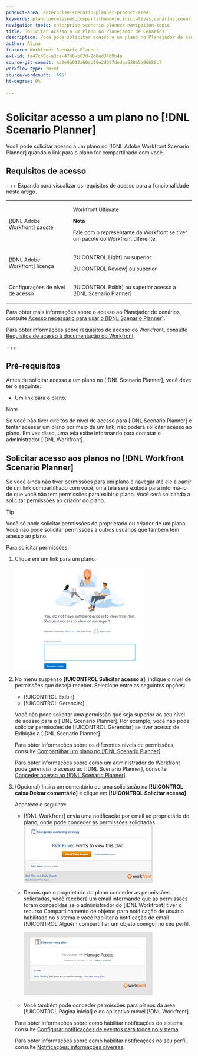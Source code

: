 ```yaml
---
product-area: enterprise-scenario-planner-product-area
keywords: plano,permissões,compartilhamento,iniciativas,cenários,cenário
navigation-topic: enterprise-scenario-planner-navigation-topic
title: Solicitar Acesso a um Plano no Planejador de Cenários
description: Você pode solicitar acesso a um plano no Planejador de cenários do Adobe Workfront quando o link para o plano for compartilhado com você.
author: Alina
feature: Workfront Scenario Planner
exl-id: fa47cb8c-a3ca-4748-b67d-2d8ed34b9b4a
source-git-commit: aa2e9a012a60ab10e2d027dedae520b5e06686c7
workflow-type: tm+mt
source-wordcount: '495'
ht-degree: 0%

---
```


# Solicitar acesso a um plano no [!DNL Scenario Planner]

Você pode solicitar acesso a um plano no [!DNL Adobe Workfront Scenario Planner] quando o link para o plano for compartilhado com você.

## Requisitos de acesso

+++ Expanda para visualizar os requisitos de acesso para a funcionalidade neste artigo. 

<table style="table-layout:auto"> 
 <col> 
 <col> 
 <tbody> 
  <tr> 
   <td> <p>[!DNL Adobe Workfront] pacote</p> </td> 
   <td> 
   <p>Workfront Ultimate</p>
<p><b>Nota</b></p>
<p>Fale com o representante da Workfront se tiver um pacote do Workfront diferente.</p>
   </td> 
  </tr> 
  <tr> 
   <td> <p>[!DNL Adobe Workfront] licença</p> </td> 
   <td> <p>[!UICONTROL Light] ou superior</p> 
   <p>[!UICONTROL Review] ou superior</p> </td> 
  </tr> 
    <tr> 
   <td>Configurações de nível de acesso</td> 
   <td> <p>[!UICONTROL Exibir] ou superior acesso à [!DNL Scenario Planner]</p> </td> 
  </tr> 
 </tbody> 
</table>

Para obter mais informações sobre o acesso ao Planejador de cenários, consulte [Acesso necessário para usar o [!DNL Scenario Planner]](../scenario-planner/access-needed-to-use-sp.md).

Para obter informações sobre requisitos de acesso do Workfront, consulte [Requisitos de acesso à documentação do Workfront](/help/quicksilver/administration-and-setup/add-users/access-levels-and-object-permissions/access-level-requirements-in-documentation.md).

+++

<!--Old:
<table style="table-layout:auto"> 
 <col> 
 <col> 
 <tbody> 
  <tr> 
   <td> <p>[!DNL Adobe Workfront] plan*</p> </td> 
   <td> <ul></li>
   <li><p>New: Ultimate </p></li>
   <p>The Scenario Planner is not available for the new Workfront Select or Workfront Prime plans. </p>
   <li><p>Current: [!UICONTROL Business] or higher</p></ul>
   </td> 
  </tr> 
  <tr> 
   <td> <p>[!DNL Adobe Workfront] license*</p> </td> 
   <td> <p>New: Light or higher</p> 
   <p>Current: [!UICONTROL Review] or higher</p> </td> 
  </tr> 
  <tr> 
   <td>Product* </td> 
   <td> <ul><li><p>For the new Workfront plans:</p><p> Adobe Workfront</li></p>
   <li><p>For the current Workfront plans: </p>
   <p>Adobe Workfront</p> <p>Adobe Workfront Scenario Planner</p></li></ul>
   
   <p>For more information, see <a href="../scenario-planner/access-needed-to-use-sp.md" class="MCXref xref">Access needed to use the [!DNL Scenario Planner]</a>. </p> </td> 
  </tr> 
  <tr data-mc-conditions=""> 
   <td>Access level </td> 
   <td>  <p>[!UICONTROL View] or higher access to the [!DNL Scenario Planner]</p>  </td> 
  </tr>
 </tbody> 
</table>-->

## Pré-requisitos

Antes de solicitar acesso a um plano no [!DNL Scenario Planner], você deve ter o seguinte:

* Um link para o plano.

>[!NOTE]
>
>Se você não tiver direitos de nível de acesso para [!DNL Scenario Planner] e tentar acessar um plano por meio de um link, não poderá solicitar acesso ao plano. Em vez disso, uma tela exibe informando para contatar o administrador [!DNL Workfront].

## Solicitar acesso aos planos no [!DNL Workfront Scenario Planner]

Se você ainda não tiver permissões para um plano e navegar até ele a partir de um link compartilhado com você, uma tela será exibida para informá-lo de que você não tem permissões para exibir o plano. Você será solicitado a solicitar permissões ao criador do plano.

>[!TIP]
>
>Você só pode solicitar permissões do proprietário ou criador de um plano. Você não pode solicitar permissões a outros usuários que também têm acesso ao plano.

Para solicitar permissões:

1. Clique em um link para um plano.

   ![Solicitar acesso ao plano](assets/request-access-to-plan-350x277.png)

1. No menu suspenso **[!UICONTROL Solicitar acesso a]**, indique o nível de permissões que deseja receber. Selecione entre as seguintes opções:

   * [!UICONTROL Exibir]
   * [!UICONTROL Gerenciar]

   Você não pode solicitar uma permissão que seja superior ao seu nível de acesso para o [!DNL Scenario Planner]. Por exemplo, você não pode solicitar permissões de [!UICONTROL Gerenciar] se tiver acesso de Exibição a [!DNL Scenario Planner].

   Para obter informações sobre os diferentes níveis de permissões, consulte [Compartilhar um plano no [!DNL Scenario Planner]](../scenario-planner/share-a-plan.md).

   Para obter informações sobre como um administrador do Workfront pode gerenciar o acesso ao [!DNL Scenario Planner], consulte [Conceder acesso ao [!DNL Scenario Planner]](../administration-and-setup/add-users/configure-and-grant-access/grant-access-sp.md).

1. (Opcional) Insira um comentário ou uma solicitação na **[!UICONTROL caixa Deixar comentário]** e clique em **[!UICONTROL Solicitar acesso]**.

   Acontece o seguinte:

   * [!DNL Workfront] envia uma notificação por email ao proprietário do plano, onde pode conceder as permissões solicitadas.\
     ![Solicitar notificação por email de acesso](assets/request-access-to-plan-email-350x156.png)

   * Depois que o proprietário do plano conceder as permissões solicitadas, você receberá um email informando que as permissões foram concedidas se o administrador do [!DNL Workfront] tiver o recurso Compartilhamento de objetos para notificação de usuário habilitado no sistema e você habilitar a notificação de email [!UICONTROL Alguém compartilhar um objeto comigo] no seu perfil.

     ![Email de acesso concedido](assets/access-granted-to-plan-email-350x172.png)

   * Você também pode conceder permissões para planos da área [!UICONTROL Página inicial] e do aplicativo móvel [!DNL Workfront].

   Para obter informações sobre como habilitar notificações do sistema, consulte [Configurar notificações de eventos para todos no sistema](../administration-and-setup/manage-workfront/emails/configure-event-notifications-for-everyone-in-the-system.md).

   Para obter informações sobre como habilitar notificações no seu perfil, consulte [Notificações: informações diversas](../workfront-basics/using-notifications/notifications-misc-information.md).
